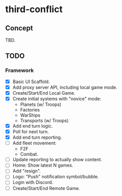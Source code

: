 # third-conflict

## Concept

TBD.

## TODO

### Framework

- [x] Basic UI Scaffold.
- [x] Add proxy server API, including local game mode.
- [x] Create/Start/End Local Game.
- [x] Create initial systems with "novice" mode:
  - Planets (w/ Troops)
  - Factories
  - WarShips
  - Transports (w/ Troops)
- [x] Add end turn logic.
- [x] Poll for next turn.
- [x] Add end turn reporting.
- [ ] Add fleet movement:
  - F2F
  - Combat.
- [ ] Update reporting to actually show content.
- [ ] Home: Show latest N games.
- [ ] Add "resign".
- [ ] Logo: "Push" notification symbol/bubble.
- [ ] Login with Discord.
- [ ] Create/Start/End Remote Game.
